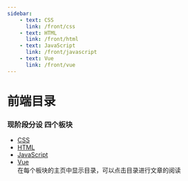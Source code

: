 ```yaml
---
sidebar: 
    - text: CSS 
      link: /front/css
    - text: HTML 
      link: /front/html
    - text: JavaScript 
      link: /front/javascript
    - text: Vue 
      link: /front/vue
---
```

# 前端目录
### 现阶段分设 四个板块
- [CSS](./css/)
- [HTML](./html/)
- [JavaScript](./javascript)
- [Vue](./vue)  
在每个板块的主页中显示目录，可以点击目录进行文章的阅读